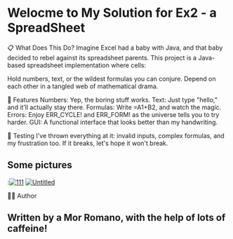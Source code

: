 # Welocme to My Solution for Ex2 - a SpreadSheet
📋 What Does This Do?
Imagine Excel had a baby with Java, and that baby decided to rebel against its spreadsheet parents. This project is a Java-based spreadsheet implementation where cells:

Hold numbers, text, or the wildest formulas you can conjure.
Depend on each other in a tangled web of mathematical drama.

🚀 Features
Numbers: Yep, the boring stuff works.
Text: Just type "hello," and it’ll actually stay there.
Formulas: Write =A1+B2, and watch the magic.
Errors: Enjoy ERR_CYCLE! and ERR_FORM! as the universe tells you to try harder.
GUI: A functional interface that looks better than my handwriting.


🧪 Testing
I've thrown everything at it: invalid inputs, complex formulas, and my frustration too. If it breaks, let's hope it won't break.

## Some pictures

:<a href="https://ibb.co/jZTGk5H"><img src="https://i.ibb.co/VptDYN3/111.png" alt="111" border="0"></a>
<a href="https://ibb.co/h1YkBnp"><img src="https://i.ibb.co/mFNm9YQ/Untitled.png" alt="Untitled" border="0"></a>


🦸‍♂️ Author
## Written by a Mor Romano, with the help of lots of caffeine!



